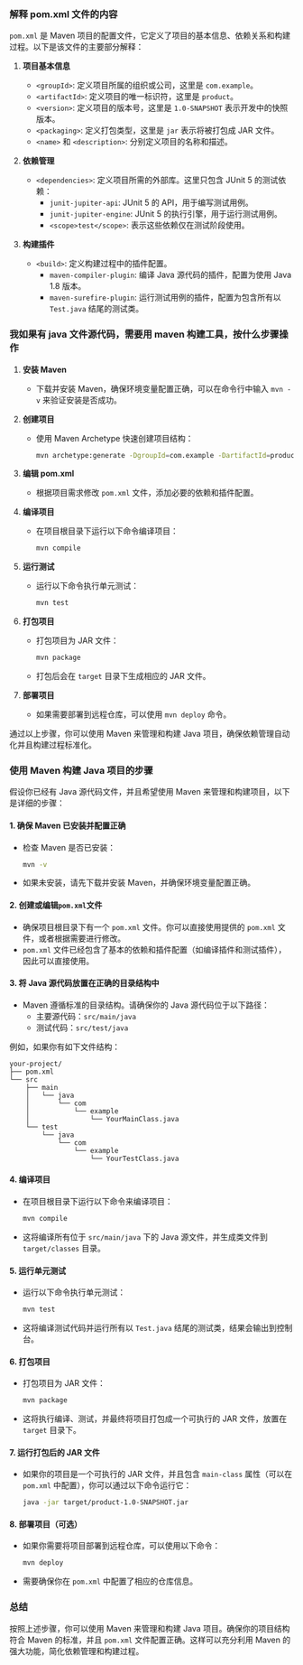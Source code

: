 ### 解释 pom.xml 文件的内容

`pom.xml` 是 Maven 项目的配置文件，它定义了项目的基本信息、依赖关系和构建过程。以下是该文件的主要部分解释：

1. **项目基本信息**
   - `<groupId>`: 定义项目所属的组织或公司，这里是 `com.example`。
   - `<artifactId>`: 定义项目的唯一标识符，这里是 `product`。
   - `<version>`: 定义项目的版本号，这里是 `1.0-SNAPSHOT` 表示开发中的快照版本。
   - `<packaging>`: 定义打包类型，这里是 `jar` 表示将被打包成 JAR 文件。
   - `<name>` 和 `<description>`: 分别定义项目的名称和描述。

2. **依赖管理**
   - `<dependencies>`: 定义项目所需的外部库。这里只包含 JUnit 5 的测试依赖：
     - `junit-jupiter-api`: JUnit 5 的 API，用于编写测试用例。
     - `junit-jupiter-engine`: JUnit 5 的执行引擎，用于运行测试用例。
     - `<scope>test</scope>`: 表示这些依赖仅在测试阶段使用。

3. **构建插件**
   - `<build>`: 定义构建过程中的插件配置。
     - `maven-compiler-plugin`: 编译 Java 源代码的插件，配置为使用 Java 1.8 版本。
     - `maven-surefire-plugin`: 运行测试用例的插件，配置为包含所有以 `Test.java` 结尾的测试类。

### 我如果有 java 文件源代码，需要用 maven 构建工具，按什么步骤操作

1. **安装 Maven**
   - 下载并安装 Maven，确保环境变量配置正确，可以在命令行中输入 `mvn -v` 来验证安装是否成功。

2. **创建项目**
   - 使用 Maven Archetype 快速创建项目结构：
     ```bash
     mvn archetype:generate -DgroupId=com.example -DartifactId=product -DarchetypeArtifactId=maven-archetype-quickstart -DinteractiveMode=false
     ```

3. **编辑 pom.xml**
   - 根据项目需求修改 `pom.xml` 文件，添加必要的依赖和插件配置。

4. **编译项目**
   - 在项目根目录下运行以下命令编译项目：
     ```bash
     mvn compile
     ```

5. **运行测试**
   - 运行以下命令执行单元测试：
     ```bash
     mvn test
     ```

6. **打包项目**
   - 打包项目为 JAR 文件：
     ```bash
     mvn package
     ```
   - 打包后会在 `target` 目录下生成相应的 JAR 文件。

7. **部署项目**
   - 如果需要部署到远程仓库，可以使用 `mvn deploy` 命令。

通过以上步骤，你可以使用 Maven 来管理和构建 Java 项目，确保依赖管理自动化并且构建过程标准化。


### 使用 Maven 构建 Java 项目的步骤

假设你已经有 Java 源代码文件，并且希望使用 Maven 来管理和构建项目，以下是详细的步骤：

#### 1. **确保 Maven 已安装并配置正确**
   - 检查 Maven 是否已安装：
     ```bash
     mvn -v
     ```
   - 如果未安装，请先下载并安装 Maven，并确保环境变量配置正确。

#### 2. **创建或编辑`pom.xml`文件**
   - 确保项目根目录下有一个 `pom.xml` 文件。你可以直接使用提供的 `pom.xml` 文件，或者根据需要进行修改。
   - `pom.xml` 文件已经包含了基本的依赖和插件配置（如编译插件和测试插件），因此可以直接使用。

#### 3. **将 Java 源代码放置在正确的目录结构中**
   - Maven 遵循标准的目录结构。请确保你的 Java 源代码位于以下路径：
     - 主要源代码：`src/main/java`
     - 测试代码：`src/test/java`

   例如，如果你有如下文件结构：
   ```
   your-project/
   ├── pom.xml
   └── src
       ├── main
       │   └── java
       │       └── com
       │           └── example
       │               └── YourMainClass.java
       └── test
           └── java
               └── com
                   └── example
                       └── YourTestClass.java
   ```

#### 4. **编译项目**
   - 在项目根目录下运行以下命令来编译项目：
     ```bash
     mvn compile
     ```
   - 这将编译所有位于 `src/main/java` 下的 Java 源文件，并生成类文件到 `target/classes` 目录。

#### 5. **运行单元测试**
   - 运行以下命令执行单元测试：
     ```bash
     mvn test
     ```
   - 这将编译测试代码并运行所有以 `Test.java` 结尾的测试类，结果会输出到控制台。

#### 6. **打包项目**
   - 打包项目为 JAR 文件：
     ```bash
     mvn package
     ```
   - 这将执行编译、测试，并最终将项目打包成一个可执行的 JAR 文件，放置在 `target` 目录下。

#### 7. **运行打包后的 JAR 文件**
   - 如果你的项目是一个可执行的 JAR 文件，并且包含 `main-class` 属性（可以在 `pom.xml` 中配置），你可以通过以下命令运行它：
     ```bash
     java -jar target/product-1.0-SNAPSHOT.jar
     ```

#### 8. **部署项目（可选）**
   - 如果你需要将项目部署到远程仓库，可以使用以下命令：
     ```bash
     mvn deploy
     ```
   - 需要确保你在 `pom.xml` 中配置了相应的仓库信息。

### 总结
按照上述步骤，你可以使用 Maven 来管理和构建 Java 项目。确保你的项目结构符合 Maven 的标准，并且 `pom.xml` 文件配置正确。这样可以充分利用 Maven 的强大功能，简化依赖管理和构建过程。